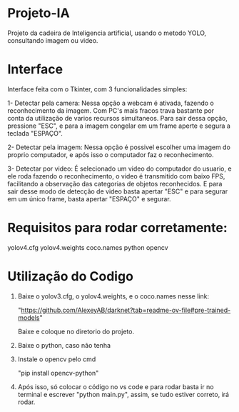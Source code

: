 # Projeto-IA
Projeto da cadeira de Inteligencia artificial, usando o metodo YOLO, consultando imagem ou video.

# Interface
Interface feita com o Tkinter, com 3 funcionalidades simples:

1- Detectar pela camera: Nessa opção a webcam é ativada, fazendo o reconhecimento da imagem. Com PC's mais fracos trava bastante por conta da utilização de varios recursos simultaneos. Para sair dessa opção, pressione "ESC", e para a imagem congelar em um frame aperte e segura a teclada "ESPAÇO".

2- Detectar pela imagem: Nessa opção é possivel escolher uma imagem do proprio computador, e após isso o computador faz o reconhecimento. 

3- Detectar por video: É selecionado um video do computador do usuario, e ele roda fazendo o reconhecimento, o video é transmitido com baixo FPS, facilitando a observação das categorias de objetos reconhecidos. E para sair desse modo de detecção de video basta apertar "ESC" e para segurar em um único frame, basta apertar "ESPAÇO" e segurar.

# Requisitos para rodar corretamente:
yolov4.cfg
yolov4.weights
coco.names
python
opencv

# Utilização do Codigo

1. Baixe o yolov3.cfg, o yolov4.weights, e o coco.names nesse link:

   "https://github.com/AlexeyAB/darknet?tab=readme-ov-file#pre-trained-models"

   Baixe e coloque no diretorio do projeto.

2. Baixe o python, caso não tenha

3. Instale o opencv pelo cmd

   "pip install opencv-python"

4. Após isso, só colocar o código no vs code e para rodar basta ir no terminal e escrever "python main.py", assim, se tudo estiver correto, irá rodar.





